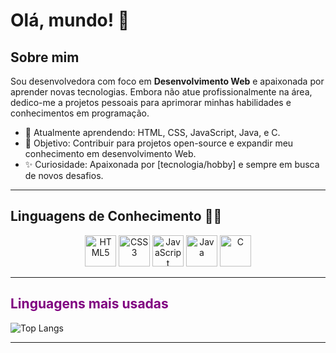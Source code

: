 # Olá, mundo! 👋

## Sobre mim
Sou desenvolvedora com foco em **Desenvolvimento Web** e apaixonada por aprender novas tecnologias. Embora não atue profissionalmente na área, dedico-me a projetos pessoais para aprimorar minhas habilidades e conhecimentos em programação.

- 🌱 Atualmente aprendendo: HTML, CSS, JavaScript, Java, e C.
- 🎯 Objetivo: Contribuir para projetos open-source e expandir meu conhecimento em desenvolvimento Web.
- ✨ Curiosidade: Apaixonada por [tecnologia/hobby] e sempre em busca de novos desafios.

---

## Linguagens de Conhecimento 👨‍💻
<div align="center">
  <img src="https://cdn.jsdelivr.net/gh/devicons/devicon/icons/html5/html5-original.svg" alt="HTML5" width="50" height="50"/>
  <img src="https://cdn.jsdelivr.net/gh/devicons/devicon/icons/css3/css3-original.svg" alt="CSS3" width="50" height="50"/>
  <img src="https://cdn.jsdelivr.net/gh/devicons/devicon/icons/javascript/javascript-original.svg" alt="JavaScript" width="50" height="50"/>
  <img src="https://cdn.jsdelivr.net/gh/devicons/devicon/icons/java/java-original.svg" alt="Java" width="50" height="50"/>
  <img src="https://cdn.jsdelivr.net/gh/devicons/devicon/icons/c/c-original.svg" alt="C" width="50" height="50"/>
</div>

---

## <span style="color:purple">Linguagens mais usadas</span>

![Top Langs](https://github-readme-stats.vercel.app/api/top-langs/?username=gabrielemaciel&layout=compact&theme=radical)

---
